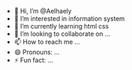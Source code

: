 - 👋 Hi, I’m @Aelhaely
- 👀 I’m interested in information system
- 🌱 I’m currently learning html css
- 💞️ I’m looking to collaborate on ...
- 📫 How to reach me ...
- 😄 Pronouns: ...
- ⚡ Fun fact: ...

<!---
Aelhaely/Aelhaely is a ✨ special ✨ repository because its `README.md` (this file) appears on your GitHub profile.
You can click the Preview link to take a look at your changes.
--->
